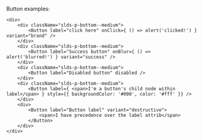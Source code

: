 Button examples:
	
	<div>
		<div className="slds-p-bottom--medium">
	    	<Button label="click here" onClick={ () => alert('clicked!') } variant="brand" />
	    </div>
	    <div className="slds-p-bottom--medium">
	    	<Button label="Success button" onBlur={ () => alert('blurred!') } variant="success" />
		</div>
		<div className="slds-p-bottom--medium">
			<Button label="Disabled button" disabled />	
		</div>
		<div className="slds-p-bottom--medium">
			<Button label={ <span>I'm a button's child node within label</span> } style={{ backgroundColor: '#000', color: '#fff' }} />
		</div>
		<div>
			<Button label="Button label" variant="destructive">
				<span>I have precedence over the label attrib</span>
			</Button>
		</div>
    </div>